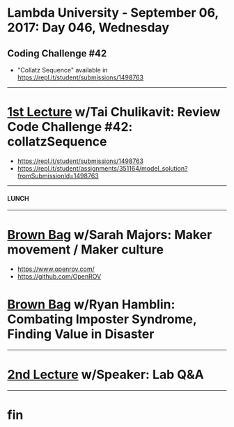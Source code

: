 # Lambda University - September 06, 2017: Day 046, Wednesday
## Coding Challenge #42
- "Collatz Sequence" available in https://repl.it/student/submissions/1498763
***
# [1st Lecture](https://youtu.be/aW-KYfWrsMk) w/Tai Chulikavit: Review Code Challenge #42: collatzSequence
- https://repl.it/student/submissions/1498763
- https://repl.it/student/assignments/351164/model_solution?fromSubmissionId=1498763

***
#### LUNCH
***
# [Brown Bag](https://youtu.be/cxOKFIt8yXU) w/Sarah Majors: Maker movement / Maker culture
- https://www.openrov.com/
- https://github.com/OpenROV

# [Brown Bag](https://youtu.be/eM52fBUp4II) w/Ryan Hamblin: Combating Imposter Syndrome, Finding Value in Disaster

***
# [2nd Lecture](VIDEO_RECORDED_NOT_POSTED) w/Speaker: Lab Q&A
***
# fin
